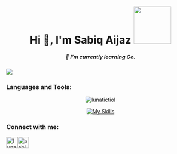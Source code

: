 
<p align="top">
<h1 align="center">Hi 👋, I'm Sabiq Aijaz
<img height="100" width="100" src="https://user-images.githubusercontent.com/74038190/227779362-cacda485-cab4-4e28-8a27-a4d2a918a7ac.gif"/>
<br/>
</h1>
<h5 align="center"> 🌱 I’m currently learning Go. </h5>

![](https://user-images.githubusercontent.com/74038190/225813708-98b745f2-7d22-48cf-9150-083f1b00d6c9.gif )

<h3 align="left">Languages and Tools:</h3>
<p align="center">
<p align="center" ><img align="center" src="https://github-readme-stats.vercel.app/api/top-langs?username=lunatictiol&show_icons=true&locale=en&layout=compact" alt="lunatictiol"/></p>
<div align="center">  
 
  [![My Skills](https://skillicons.dev/icons?i=go,swift,kotlin,html,htmx,ts,js,nodejs,react,mongodb,mysql,docker,git&theme=dark)](https://skillicons.dev)
 </div>  
</p> 
</p>
<h3 align="left">
  Connect with me:
</h3>
<p align="left">  
<a href="https://twitter.com/lunatictiol" target="blank"><img align="center" src="https://raw.githubusercontent.com/rahuldkjain/github-profile-readme-generator/master/src/images/icons/Social/twitter.svg" alt="lunatictiol" height="30" width="30" /></a><a href="https://linkedin.com/in/sabiq-aijaz-515a121bb/" target="blank"><img align="center" src="https://raw.githubusercontent.com/rahuldkjain/github-profile-readme-generator/master/src/images/icons/Social/linked-in-alt.svg" alt="sabiq aijaz" height="30" width="30" /></a>  
  
</p>

